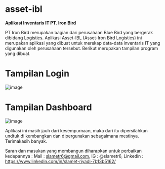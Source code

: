 # asset-ibl
**Aplikasi Inventaris IT PT. Iron Bird**

PT Iron Bird merupakan bagian dari perusahaan Blue Bird yang bergerak dibidang Logistics.
Aplikasi Asset-IBL (Asset-Iron Bird Logistics) ini merupakan aplikasi yang dibuat untuk merekap data-data inventaris IT yang digunakan oleh perusahaan tersebut.
Berikut merupakan tampilan program yang dibuat.

# Tampilan Login
![image](https://user-images.githubusercontent.com/53107522/128481159-38b84960-6884-48eb-b876-e71824cb21de.png)

# Tampilan Dashboard
![image](https://user-images.githubusercontent.com/53107522/128450183-711bc02f-0c6d-4a81-8ff9-da02d75cd593.png)

Aplikasi ini masih jauh dari kesempurnaan, maka dari itu dipersilahkan undtuk di kembangkan dan dipergunakan sebagaimana mestinya.
Terimakasih banyak.

Saran dan masukan yang membangun diharapkan untuk perbaikan kedepannya :
Mail : slametr6@gmail.com, 
IG : @slametr6, 
Linkedin : https://www.linkedin.com/in/slamet-riyadi-7b13b5162/
